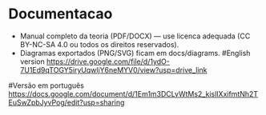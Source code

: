# Documentacao

- Manual completo da teoria (PDF/DOCX) — use licenca adequada (CC BY-NC-SA 4.0 ou todos os direitos reservados).
- Diagramas exportados (PNG/SVG) ficam em docs/diagrams.
#English version
  https://drive.google.com/file/d/1ydO-7U1Ed9qTOGY5iryUqwljY6neMYV0/view?usp=drive_link

#Versão em português
https://docs.google.com/document/d/1Em1m3DCLvWtMs2_kislIXxifmtNh2TEuSwZpbJyvPog/edit?usp=sharing

